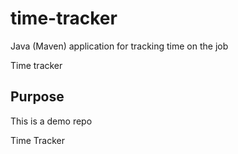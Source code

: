 # time-tracker
Java (Maven) application for tracking time on the job

Time tracker
## Purpose

This is a demo repo

Time Tracker
